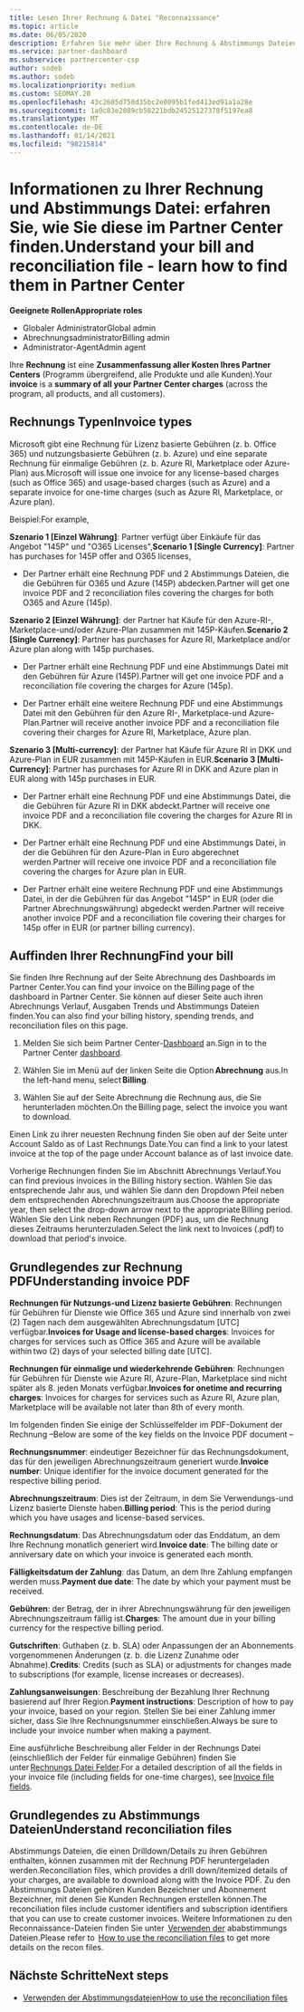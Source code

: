 ```yaml
---
title: Lesen Ihrer Rechnung & Datei "Reconnaissance"
ms.topic: article
ms.date: 06/05/2020
description: Erfahren Sie mehr über Ihre Rechnung & Abstimmungs Dateien. Ihre Rechnung zeigt Partner Center-Gebühren für das Programm, die Produkte und Kunden für diesen monatlichen Zeitraum an.
ms.service: partner-dashboard
ms.subservice: partnercenter-csp
author: sodeb
ms.author: sodeb
ms.localizationpriority: medium
ms.custom: SEOMAY.20
ms.openlocfilehash: 43c2605d750d35bc2e0095b1fed413ed91a1a28e
ms.sourcegitcommit: 1a0c83e2089cb58221bdb24525127378f5197ea8
ms.translationtype: MT
ms.contentlocale: de-DE
ms.lasthandoff: 01/14/2021
ms.locfileid: "98215814"
---
```

# <a name="understand-your-bill-and-reconciliation-file---learn-how-to-find-them-in-partner-center"></a><span data-ttu-id="ad549-104">Informationen zu Ihrer Rechnung und Abstimmungs Datei: erfahren Sie, wie Sie diese im Partner Center finden.</span><span class="sxs-lookup"><span data-stu-id="ad549-104">Understand your bill and reconciliation file - learn how to find them in Partner Center</span></span>


<span data-ttu-id="ad549-105">**Geeignete Rollen**</span><span class="sxs-lookup"><span data-stu-id="ad549-105">**Appropriate roles**</span></span>

- <span data-ttu-id="ad549-106">Globaler Administrator</span><span class="sxs-lookup"><span data-stu-id="ad549-106">Global admin</span></span>
- <span data-ttu-id="ad549-107">Abrechnungsadministrator</span><span class="sxs-lookup"><span data-stu-id="ad549-107">Billing admin</span></span>
- <span data-ttu-id="ad549-108">Administrator-Agent</span><span class="sxs-lookup"><span data-stu-id="ad549-108">Admin agent</span></span>


<span data-ttu-id="ad549-109">Ihre **Rechnung** ist eine **Zusammenfassung aller Kosten Ihres Partner Centers** (Programm übergreifend, alle Produkte und alle Kunden).</span><span class="sxs-lookup"><span data-stu-id="ad549-109">Your **invoice** is a **summary of all your Partner Center charges** (across the program, all products, and all customers).</span></span> 

## <a name="invoice-types"></a><span data-ttu-id="ad549-110">Rechnungs Typen</span><span class="sxs-lookup"><span data-stu-id="ad549-110">Invoice types</span></span>

<span data-ttu-id="ad549-111">Microsoft gibt eine Rechnung für Lizenz basierte Gebühren (z. b. Office 365) und nutzungsbasierte Gebühren (z. b. Azure) und eine separate Rechnung für einmalige Gebühren (z. b. Azure RI, Marketplace oder Azure-Plan) aus.</span><span class="sxs-lookup"><span data-stu-id="ad549-111">Microsoft will issue one invoice for any license-based charges (such as Office 365) and usage-based charges (such as Azure) and a separate invoice for one-time charges (such as Azure RI, Marketplace, or Azure plan).</span></span>

<span data-ttu-id="ad549-112">Beispiel:</span><span class="sxs-lookup"><span data-stu-id="ad549-112">For example,</span></span>  

<span data-ttu-id="ad549-113">**Szenario 1 [Einzel Währung]**: Partner verfügt über Einkäufe für das Angebot "145P" und "O365 Licenses",</span><span class="sxs-lookup"><span data-stu-id="ad549-113">**Scenario 1 [Single Currency]**: Partner has purchases for 145P offer and O365 licenses,</span></span>  

- <span data-ttu-id="ad549-114">Der Partner erhält eine Rechnung PDF und 2 Abstimmungs Dateien, die die Gebühren für O365 und Azure (145P) abdecken.</span><span class="sxs-lookup"><span data-stu-id="ad549-114">Partner will get one invoice PDF and 2 reconciliation files covering the charges for both O365 and Azure (145p).</span></span>  

<span data-ttu-id="ad549-115">**Szenario 2 [Einzel Währung]**: der Partner hat Käufe für den Azure-RI-, Marketplace-und/oder Azure-Plan zusammen mit 145P-Käufen.</span><span class="sxs-lookup"><span data-stu-id="ad549-115">**Scenario 2 [Single Currency]**: Partner has purchases for Azure RI, Marketplace and/or Azure plan along with 145p purchases.</span></span>

- <span data-ttu-id="ad549-116">Der Partner erhält eine Rechnung PDF und eine Abstimmungs Datei mit den Gebühren für Azure (145P).</span><span class="sxs-lookup"><span data-stu-id="ad549-116">Partner will get one invoice PDF and a reconciliation file covering the charges for Azure (145p).</span></span> 

- <span data-ttu-id="ad549-117">Der Partner erhält eine weitere Rechnung PDF und eine Abstimmungs Datei mit den Gebühren für den Azure RI-, Marketplace-und Azure-Plan.</span><span class="sxs-lookup"><span data-stu-id="ad549-117">Partner will receive another invoice PDF and a reconciliation file covering their charges for Azure RI, Marketplace, Azure plan.</span></span> 

<span data-ttu-id="ad549-118">**Szenario 3 [Multi-currency]**: der Partner hat Käufe für Azure RI in DKK und Azure-Plan in EUR zusammen mit 145P-Käufen in EUR.</span><span class="sxs-lookup"><span data-stu-id="ad549-118">**Scenario 3 [Multi-Currency]**: Partner has purchases for Azure RI in DKK and Azure plan in EUR along with 145p purchases in EUR.</span></span>

- <span data-ttu-id="ad549-119">Der Partner erhält eine Rechnung PDF und eine Abstimmungs Datei, die die Gebühren für Azure RI in DKK abdeckt.</span><span class="sxs-lookup"><span data-stu-id="ad549-119">Partner will receive one invoice PDF and a reconciliation file covering the charges for Azure RI in DKK.</span></span> 

- <span data-ttu-id="ad549-120">Der Partner erhält eine Rechnung PDF und eine Abstimmungs Datei, in der die Gebühren für den Azure-Plan in Euro abgerechnet werden.</span><span class="sxs-lookup"><span data-stu-id="ad549-120">Partner will receive one invoice PDF and a reconciliation file covering the charges for Azure plan in EUR.</span></span> 

- <span data-ttu-id="ad549-121">Der Partner erhält eine weitere Rechnung PDF und eine Abstimmungs Datei, in der die Gebühren für das Angebot "145P" in EUR (oder die Partner Abrechnungswährung) abgedeckt werden.</span><span class="sxs-lookup"><span data-stu-id="ad549-121">Partner will receive another invoice PDF and a reconciliation file covering their charges for 145p offer in EUR (or partner billing currency).</span></span> 

## <a name="find-your-bill"></a><span data-ttu-id="ad549-122">Auffinden Ihrer Rechnung</span><span class="sxs-lookup"><span data-stu-id="ad549-122">Find your bill</span></span> 

<span data-ttu-id="ad549-123">Sie finden Ihre Rechnung auf der Seite Abrechnung des Dashboards im Partner Center.</span><span class="sxs-lookup"><span data-stu-id="ad549-123">You can find your invoice on the Billing page of the dashboard in Partner Center.</span></span> <span data-ttu-id="ad549-124">Sie können auf dieser Seite auch ihren Abrechnungs Verlauf, Ausgaben Trends und Abstimmungs Dateien finden.</span><span class="sxs-lookup"><span data-stu-id="ad549-124">You can also find your billing history, spending trends, and reconciliation files on this page.</span></span> 

1. <span data-ttu-id="ad549-125">Melden Sie sich beim Partner Center-[Dashboard](https://partner.microsoft.com/dashboard/home) an.</span><span class="sxs-lookup"><span data-stu-id="ad549-125">Sign in to the Partner Center [dashboard](https://partner.microsoft.com/dashboard/home).</span></span> 

2. <span data-ttu-id="ad549-126">Wählen Sie im Menü auf der linken Seite die Option **Abrechnung** aus.</span><span class="sxs-lookup"><span data-stu-id="ad549-126">In the left-hand menu, select **Billing**.</span></span> 

3. <span data-ttu-id="ad549-127">Wählen Sie auf der Seite Abrechnung die Rechnung aus, die Sie herunterladen möchten.</span><span class="sxs-lookup"><span data-stu-id="ad549-127">On the Billing page, select the invoice you want to download.</span></span> 

<span data-ttu-id="ad549-128">Einen Link zu ihrer neuesten Rechnung finden Sie oben auf der Seite unter Account Saldo as of Last Rechnungs Date.</span><span class="sxs-lookup"><span data-stu-id="ad549-128">You can find a link to your latest invoice at the top of the page under Account balance as of last invoice date.</span></span> 

<span data-ttu-id="ad549-129">Vorherige Rechnungen finden Sie im Abschnitt Abrechnungs Verlauf.</span><span class="sxs-lookup"><span data-stu-id="ad549-129">You can find previous invoices in the Billing history section.</span></span> <span data-ttu-id="ad549-130">Wählen Sie das entsprechende Jahr aus, und wählen Sie dann den Dropdown Pfeil neben dem entsprechenden Abrechnungszeitraum aus.</span><span class="sxs-lookup"><span data-stu-id="ad549-130">Choose the appropriate year, then select the drop-down arrow next to the appropriate Billing period.</span></span> <span data-ttu-id="ad549-131">Wählen Sie den Link neben Rechnungen (PDF) aus, um die Rechnung dieses Zeitraums herunterzuladen.</span><span class="sxs-lookup"><span data-stu-id="ad549-131">Select the link next to Invoices (.pdf) to download that period's invoice.</span></span> 

## <a name="understanding-invoice-pdf"></a><span data-ttu-id="ad549-132">Grundlegendes zur Rechnung PDF</span><span class="sxs-lookup"><span data-stu-id="ad549-132">Understanding invoice PDF</span></span> 

<span data-ttu-id="ad549-133">**Rechnungen für Nutzungs-und Lizenz basierte Gebühren**: Rechnungen für Gebühren für Dienste wie Office 365 und Azure sind innerhalb von zwei (2) Tagen nach dem ausgewählten Abrechnungsdatum [UTC] verfügbar.</span><span class="sxs-lookup"><span data-stu-id="ad549-133">**Invoices for Usage and license-based charges**: Invoices for charges for services such as Office 365 and Azure will be available within two (2) days of your selected billing date [UTC].</span></span>  

<span data-ttu-id="ad549-134">**Rechnungen für einmalige und wiederkehrende Gebühren**: Rechnungen für Gebühren für Dienste wie Azure RI, Azure-Plan, Marketplace sind nicht später als 8. jeden Monats verfügbar.</span><span class="sxs-lookup"><span data-stu-id="ad549-134">**Invoices for onetime and recurring charges**: Invoices for charges for services such as Azure RI, Azure plan, Marketplace will be available not later than 8th of every month.</span></span>  

<span data-ttu-id="ad549-135">Im folgenden finden Sie einige der Schlüsselfelder im PDF-Dokument der Rechnung –</span><span class="sxs-lookup"><span data-stu-id="ad549-135">Below are some of the key fields on the Invoice PDF document –</span></span>

<span data-ttu-id="ad549-136">**Rechnungsnummer**: eindeutiger Bezeichner für das Rechnungsdokument, das für den jeweiligen Abrechnungszeitraum generiert wurde.</span><span class="sxs-lookup"><span data-stu-id="ad549-136">**Invoice number**: Unique identifier for the invoice document generated for the respective billing period.</span></span> 

<span data-ttu-id="ad549-137">**Abrechnungszeitraum**: Dies ist der Zeitraum, in dem Sie Verwendungs-und Lizenz basierte Dienste haben.</span><span class="sxs-lookup"><span data-stu-id="ad549-137">**Billing period**: This is the period during which you have usages and license-based services.</span></span> 

<span data-ttu-id="ad549-138">**Rechnungsdatum**: Das Abrechnungsdatum oder das Enddatum, an dem Ihre Rechnung monatlich generiert wird.</span><span class="sxs-lookup"><span data-stu-id="ad549-138">**Invoice date**: The billing date or anniversary date on which your invoice is generated each month.</span></span> 

<span data-ttu-id="ad549-139">**Fälligkeitsdatum der Zahlung**: das Datum, an dem Ihre Zahlung empfangen werden muss.</span><span class="sxs-lookup"><span data-stu-id="ad549-139">**Payment due date**: The date by which your payment must be received.</span></span> 

<span data-ttu-id="ad549-140">**Gebühren**: der Betrag, der in ihrer Abrechnungswährung für den jeweiligen Abrechnungszeitraum fällig ist.</span><span class="sxs-lookup"><span data-stu-id="ad549-140">**Charges**: The amount due in your billing currency for the respective billing period.</span></span> 

<span data-ttu-id="ad549-141">**Gutschriften**: Guthaben (z. b. SLA) oder Anpassungen der an Abonnements vorgenommenen Änderungen (z. b. die Lizenz Zunahme oder Abnahme).</span><span class="sxs-lookup"><span data-stu-id="ad549-141">**Credits**: Credits (such as SLA) or adjustments for changes made to subscriptions (for example, license increases or decreases).</span></span> 

<span data-ttu-id="ad549-142">**Zahlungsanweisungen**: Beschreibung der Bezahlung Ihrer Rechnung basierend auf Ihrer Region.</span><span class="sxs-lookup"><span data-stu-id="ad549-142">**Payment instructions**: Description of how to pay your invoice, based on your region.</span></span> <span data-ttu-id="ad549-143">Stellen Sie bei einer Zahlung immer sicher, dass Sie Ihre Rechnungsnummer einschließen.</span><span class="sxs-lookup"><span data-stu-id="ad549-143">Always be sure to include your invoice number when making a payment.</span></span> 

<span data-ttu-id="ad549-144">Eine ausführliche Beschreibung aller Felder in der Rechnungs Datei (einschließlich der Felder für einmalige Gebühren) finden Sie unter [Rechnungs Datei Felder](invoice-file.md).</span><span class="sxs-lookup"><span data-stu-id="ad549-144">For a detailed description of all the fields in your invoice file (including fields for one-time charges), see [Invoice file fields](invoice-file.md).</span></span> 

## <a name="understand-reconciliation-files"></a><span data-ttu-id="ad549-145">Grundlegendes zu Abstimmungs Dateien</span><span class="sxs-lookup"><span data-stu-id="ad549-145">Understand reconciliation files</span></span>

 <span data-ttu-id="ad549-146">Abstimmungs Dateien, die einen Drilldown/Details zu ihren Gebühren enthalten, können zusammen mit der Rechnung PDF heruntergeladen werden.</span><span class="sxs-lookup"><span data-stu-id="ad549-146">Reconciliation files, which provides a drill down/itemized details of your charges, are available to download along with the Invoice PDF.</span></span> <span data-ttu-id="ad549-147">Zu den Abstimmungs Dateien gehören Kunden Bezeichner und Abonnement Bezeichner, mit denen Sie Kunden Rechnungen erstellen können.</span><span class="sxs-lookup"><span data-stu-id="ad549-147">The reconciliation files include customer identifiers and subscription identifiers that you can use to create customer invoices.</span></span> <span data-ttu-id="ad549-148">Weitere Informationen zu den Reconnaissance-Dateien finden Sie unter  [Verwenden der](use-the-reconciliation-files.md) ababstimmungs Dateien.</span><span class="sxs-lookup"><span data-stu-id="ad549-148">Please refer to  [How to use the reconciliation files](use-the-reconciliation-files.md) to get more details on the recon files.</span></span> 

## <a name="next-steps"></a><span data-ttu-id="ad549-149">Nächste Schritte</span><span class="sxs-lookup"><span data-stu-id="ad549-149">Next steps</span></span>

- [<span data-ttu-id="ad549-150">Verwenden der Abstimmungsdateien</span><span class="sxs-lookup"><span data-stu-id="ad549-150">How to use the reconciliation files</span></span>](use-the-reconciliation-files.md)